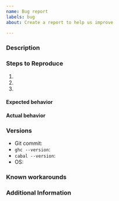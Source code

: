 ```yaml
---
name: Bug report
labels: bug
about: Create a report to help us improve

---
```


<!--
  Have you read our Code of Conduct?
  By filing an issue, you are expected to comply with it, including treating everyone with respect:
  https://github.com/FreeProving/guidelines/blob/master/CODE_OF_CONDUCT.md
-->

### Description

<!-- A brief description of the issue. -->

### Steps to Reproduce

1. <!-- First Step -->
2. <!-- Second Step -->
3. <!-- and so on… -->

#### Expected behavior

<!-- What did you expect to happen from the steps above and why? -->

#### Actual behavior

<!-- What actually happens if you follows the steps above? -->

### Versions

<!--
  Please include the Hash of the Git commit of the library you are using.
  You can get this information from running `git rev-parse HEAD` on the command line.
  Also, please include the versions of GHC and Cabal as well as the name and version of the operating system (OS) you are running.
-->

 - Git commit: <!-- Copy and paste the output of `git rev-parse HEAD`. -->
 - `ghc --version`: <!-- Copy and pate the version only. -->
 - `cabal --version`: <!-- Copy and pate the version only. -->
 - OS: <!-- Name and version of your operating system. -->

### Known workarounds

<!--
  Have you found a way to work around the problem?
  This knowledge may help us to identify and fix the bug or others who have the same problem to avoid it until there is a fix.
-->

### Additional Information

<!-- Any additional information, configuration or data that might be necessary to reproduce the issue. -->
